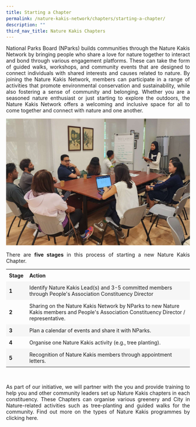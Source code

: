 ```yaml
---
title: Starting a Chapter
permalink: /nature-kakis-network/chapters/starting-a-chapter/
description: ""
third_nav_title: Nature Kakis Chapters
---
```

<section>
	<p align="justify">National Parks Board (NParks) builds communities through the Nature Kakis Network by bringing people who share a love for nature together to interact and bond through various engagement platforms. These can take the form of guided walks, workshops, and community events that are designed to connect individuals with shared interests and causes related to nature. By joining the Nature Kakis Network, members can participate in a range of activities that promote environmental conservation and sustainability, while also fostering a sense of community and belonging. Whether you are a seasoned nature enthusiast or just starting to explore the outdoors, the Nature Kakis Network offers a welcoming and inclusive space for all to come together and connect with nature and one another.</p>
</section>

<img src="/images/Group%20photos%20and%20Networking/163f7d98-cac1-445d-aff9-cb56c289a59e.jpg">

<section>
<p align="justify">There are <b>five stages</b> in this process of starting a new Nature Kakis Chapter.</p>

 <style> table { border-collapse: collapse; width: 100%; } th, td { text-align: left; padding: 8px; } tr:nth-child(even) { background-color: #F6F6F6; } tr:hover {background-color: #B8E986;} </style> 

<table style="width:100%">
  <tbody><tr>
		<td><b>Stage</b></td>
		<td><b>Action</b></td>
  </tr>
		<tr>
    <td><b>1<b></b></b></td>
    <td>Identify Nature Kakis Lead(s) and 3-5 committed members through People's Association Constituency Director</td>
  </tr>
  <tr>
		<td><b>2</b></td>
    <td>Sharing on the Nature Kakis Network by NParks to new Nature Kakis members and People's Association Constituency Director / representative.</td>
  </tr>
		  <tr>
				<td><b>3</b></td>
    <td>Plan a calendar of events and share it with NParks.</td>
  </tr>
		 <tr>
			 <td><b>4</b></td>
    <td>Organise one Nature Kakis activity (e.g., tree planting).</td>
  </tr>
		  <tr>
    <td><b>5</b></td>
    <td>Recognition of Nature Kakis members through appointment letters.</td>
  </tr>
</tbody></table>
<br>
</section>

<section>
<p align="justify">As part of our initiative, we will partner with the you and provide training to help you and other community leaders set up Nature Kakis chapters in each constituency. These Chapters can organise various greenery and City in Nature-related activities such as tree-planting and guided walks for the community. Find out more on the types of Nature Kakis programmes by clicking here.</p></section>